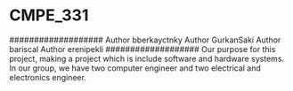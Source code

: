 # CMPE_331
###################
Author bberkayctnky
Author GurkanSaki
Author bariscal
Author erenipekli
###################
Our purpose for this project, making a project which is include software and hardware systems. In our group, we have two computer engineer and two electrical and electronics engineer.
